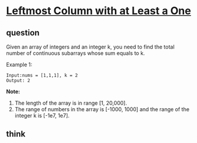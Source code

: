 # [Leftmost Column with at Least a One](https://leetcode.com/problems/subarray-sum-equals-k/)

## question

Given an array of integers and an integer k, you need to find the total number of continuous subarrays whose sum equals to k.


Example 1:
```
Input:nums = [1,1,1], k = 2
Output: 2
```

**Note:**
1. The length of the array is in range [1, 20,000].
2. The range of numbers in the array is [-1000, 1000] and the range of the integer k is [-1e7, 1e7].


## think
